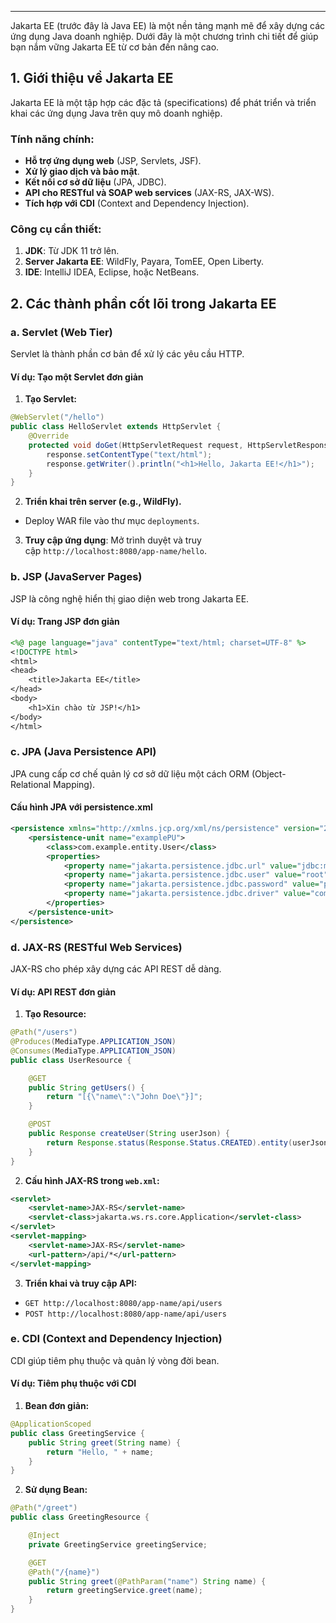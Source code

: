 
---

Jakarta EE (trước đây là Java EE) là một nền tảng mạnh mẽ để xây dựng các ứng dụng Java doanh nghiệp. Dưới đây là một chương trình chi tiết để giúp bạn nắm vững Jakarta EE từ cơ bản đến nâng cao.


## **1. Giới thiệu về Jakarta EE**

Jakarta EE là một tập hợp các đặc tả (specifications) để phát triển và triển khai các ứng dụng Java trên quy mô doanh nghiệp.

### **Tính năng chính**:

- **Hỗ trợ ứng dụng web** (JSP, Servlets, JSF).
- **Xử lý giao dịch và bảo mật**.
- **Kết nối cơ sở dữ liệu** (JPA, JDBC).
- **API cho RESTful và SOAP web services** (JAX-RS, JAX-WS).
- **Tích hợp với CDI** (Context and Dependency Injection).

### **Công cụ cần thiết**:

1. **JDK**: Từ JDK 11 trở lên.
2. **Server Jakarta EE**: WildFly, Payara, TomEE, Open Liberty.
3. **IDE**: IntelliJ IDEA, Eclipse, hoặc NetBeans.


## **2. Các thành phần cốt lõi trong Jakarta EE**

### **a. Servlet (Web Tier)**

Servlet là thành phần cơ bản để xử lý các yêu cầu HTTP.

#### **Ví dụ: Tạo một Servlet đơn giản**

1. **Tạo Servlet:**
```java
@WebServlet("/hello")
public class HelloServlet extends HttpServlet {
    @Override
    protected void doGet(HttpServletRequest request, HttpServletResponse response) throws IOException {
        response.setContentType("text/html");
        response.getWriter().println("<h1>Hello, Jakarta EE!</h1>");
    }
}

```

2. **Triển khai trên server (e.g., WildFly).**

- Deploy WAR file vào thư mục `deployments`.

3. **Truy cập ứng dụng**: Mở trình duyệt và truy cập `http://localhost:8080/app-name/hello`.

### **b. JSP (JavaServer Pages)**

JSP là công nghệ hiển thị giao diện web trong Jakarta EE.

#### **Ví dụ: Trang JSP đơn giản**

```jsp
<%@ page language="java" contentType="text/html; charset=UTF-8" %>
<!DOCTYPE html>
<html>
<head>
    <title>Jakarta EE</title>
</head>
<body>
    <h1>Xin chào từ JSP!</h1>
</body>
</html>
```

### **c. JPA (Java Persistence API)**

JPA cung cấp cơ chế quản lý cơ sở dữ liệu một cách ORM (Object-Relational Mapping).

#### **Cấu hình JPA với persistence.xml**

```xml
<persistence xmlns="http://xmlns.jcp.org/xml/ns/persistence" version="2.1">
    <persistence-unit name="examplePU">
        <class>com.example.entity.User</class>
        <properties>
            <property name="jakarta.persistence.jdbc.url" value="jdbc:mysql://localhost:3306/demo"/>
            <property name="jakarta.persistence.jdbc.user" value="root"/>
            <property name="jakarta.persistence.jdbc.password" value="password"/>
            <property name="jakarta.persistence.jdbc.driver" value="com.mysql.cj.jdbc.Driver"/>
        </properties>
    </persistence-unit>
</persistence>

```

### **d. JAX-RS (RESTful Web Services)**

JAX-RS cho phép xây dựng các API REST dễ dàng.

#### **Ví dụ: API REST đơn giản**

1. **Tạo Resource:**
```java
@Path("/users")
@Produces(MediaType.APPLICATION_JSON)
@Consumes(MediaType.APPLICATION_JSON)
public class UserResource {

    @GET
    public String getUsers() {
        return "[{\"name\":\"John Doe\"}]";
    }

    @POST
    public Response createUser(String userJson) {
        return Response.status(Response.Status.CREATED).entity(userJson).build();
    }
}

```

2. **Cấu hình JAX-RS trong `web.xml`:**
```xml
<servlet>
    <servlet-name>JAX-RS</servlet-name>
    <servlet-class>jakarta.ws.rs.core.Application</servlet-class>
</servlet>
<servlet-mapping>
    <servlet-name>JAX-RS</servlet-name>
    <url-pattern>/api/*</url-pattern>
</servlet-mapping>

```


3. **Triển khai và truy cập API:**

- `GET http://localhost:8080/app-name/api/users`
- `POST http://localhost:8080/app-name/api/users`


### **e. CDI (Context and Dependency Injection)**

CDI giúp tiêm phụ thuộc và quản lý vòng đời bean.

#### **Ví dụ: Tiêm phụ thuộc với CDI**

1. **Bean đơn giản:**

```java
@ApplicationScoped
public class GreetingService {
    public String greet(String name) {
        return "Hello, " + name;
    }
}

```


2. **Sử dụng Bean:**

```java
@Path("/greet")
public class GreetingResource {

    @Inject
    private GreetingService greetingService;

    @GET
    @Path("/{name}")
    public String greet(@PathParam("name") String name) {
        return greetingService.greet(name);
    }
}
```

